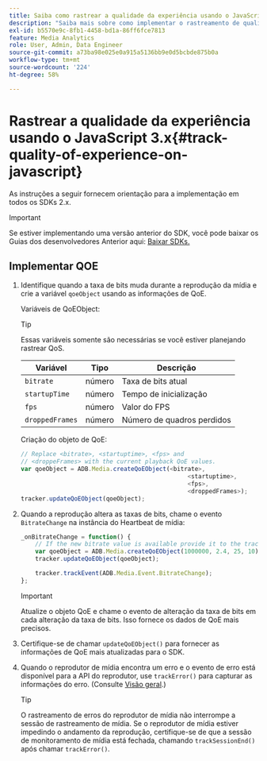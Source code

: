 ```yaml
---
title: Saiba como rastrear a qualidade da experiência usando o JavaScript 3.x
description: "Saiba mais sobre como implementar o rastreamento de qualidade de experiência (QoE, QoS) usando o SDK do Media em aplicativos de navegador usando JavaScript 3x."
exl-id: b5570e9c-8fb1-4458-bd1a-86ff6fce7813
feature: Media Analytics
role: User, Admin, Data Engineer
source-git-commit: a73ba98e025e0a915a5136bb9e0d5bcbde875b0a
workflow-type: tm+mt
source-wordcount: '224'
ht-degree: 58%

---
```


# Rastrear a qualidade da experiência usando o JavaScript 3.x{#track-quality-of-experience-on-javascript}

As instruções a seguir fornecem orientação para a implementação em todos os SDKs 2.x.

>[!IMPORTANT]
>
>Se estiver implementando uma versão anterior do SDK, você pode baixar os Guias dos desenvolvedores Anterior aqui: [Baixar SDKs.](/help/getting-started/download-sdks.md)

## Implementar QOE

1. Identifique quando a taxa de bits muda durante a reprodução da mídia e crie a variável `qoeObject` usando as informações de QoE.

   Variáveis de QoEObject:

   >[!TIP]
   >
   >Essas variáveis somente são necessárias se você estiver planejando rastrear QoS.

   | Variável | Tipo | Descrição |
   | --- | --- | --- |
   | `bitrate` | número | Taxa de bits atual |
   | `startupTime` | número | Tempo de inicialização |
   | `fps` | número | Valor do FPS |
   | `droppedFrames` | número | Número de quadros perdidos |

   Criação do objeto de QoE:

   ```js
   // Replace <bitrate>, <startuptime>, <fps> and
   // <droppeFrames> with the current playback QoE values.
   var qoeObject = ADB.Media.createQoEObject(<bitrate>,
                                                  <startuptime>,
                                                  <fps>,
                                                  <droppedFrames>);
   tracker.updateQoEObject(qoeObject);
   ```

1. Quando a reprodução altera as taxas de bits, chame o evento `BitrateChange` na instância do Heartbeat de mídia:

   ```js
   _onBitrateChange = function() {
       // If the new bitrate value is available provide it to the tracker.
       var qoeObject = ADB.Media.createQoEObject(1000000, 2.4, 25, 10);
       tracker.updateQoEObject(qoeObject);
   
       tracker.trackEvent(ADB.Media.Event.BitrateChange);
   };
   ```

   >[!IMPORTANT]
   >
   >Atualize o objeto QoE e chame o evento de alteração da taxa de bits em cada alteração da taxa de bits. Isso fornece os dados de QoE mais precisos.

1. Certifique-se de chamar `updateQoEObject()` para fornecer as informações de QoE mais atualizadas para o SDK.
1. Quando o reprodutor de mídia encontra um erro e o evento de erro está disponível para a API do reprodutor, use `trackError()` para capturar as informações do erro. (Consulte [Visão geral](/help/use-cases/track-errors/track-errors-overview.md).)

   >[!TIP]
   >
   >O rastreamento de erros do reprodutor de mídia não interrompe a sessão de rastreamento de mídia. Se o reprodutor de mídia estiver impedindo o andamento da reprodução, certifique-se de que a sessão de monitoramento de mídia está fechada, chamando `trackSessionEnd()` após chamar `trackError()`.

